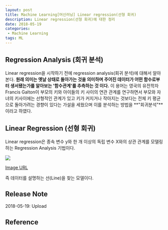 ```yaml
---
layout: post
title: Machine Learning[머신러닝] Linear regression(선형 회귀)
description: Linear regression(선형 회귀)에 대한 정리
date: 2018-05-19
categories:
 - Machine Learning
tags: ML
---
```


## Regression Analysis (회귀 분석)
Linear regression을 시작하기 전에 regression analysis(회귀 분석)에 대해서 알아본다. **원래 의미는 옛날 상태로 돌아가는 것을 의미하며 주어진 데이터가 어떤 함수로부터 생서됐는가를 알아보는 '함수관계'를 추측하는 것 이다.** 이 용어는 영국의 유전학자 Francis Galton이 부모의 키와 아이들의 키 사이의 연관 관계를 연구하면서 부모와 자녀의 키사이에는 선형적인 관계가 있고 키가 커지거나 작아지는 것보다는 전체 키 평균으로 돌아가려는 경향이 있다는 가설을 세웠으며 이를 분석하는 방법을 **"회귀분석"**이라고 하였다.


## Linear Regression (선형 회귀)
Linear regression은 종속 변수 y와 한 개 이상의 독립 변수 X와의 상관 관계를 모델링하는 Regression Analysis 기법이다.

![](https://upload.wikimedia.org/wikipedia/commons/thumb/b/be/Normdist_regression.png/300px-Normdist_regression.png)

[Image URL](https://upload.wikimedia.org/wikipedia/commons/thumb/b/be/Normdist_regression.png/300px-Normdist_regression.png)

즉 데이터를 설명하는 선(Line)을 찾는 모델이다.

## Release Note
2018-05-19: Upload

## Reference




